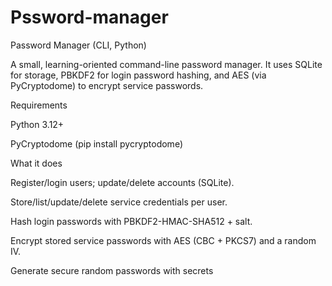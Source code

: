 # Pssword-manager
Password Manager (CLI, Python)

A small, learning-oriented command-line password manager.
It uses SQLite for storage, PBKDF2 for login password hashing, and AES (via PyCryptodome) to encrypt service passwords.

Requirements

Python 3.12+

PyCryptodome (pip install pycryptodome)

What it does

Register/login users; update/delete accounts (SQLite).

Store/list/update/delete service credentials per user.

Hash login passwords with PBKDF2-HMAC-SHA512 + salt.

Encrypt stored service passwords with AES (CBC + PKCS7) and a random IV.

Generate secure random passwords with secrets
